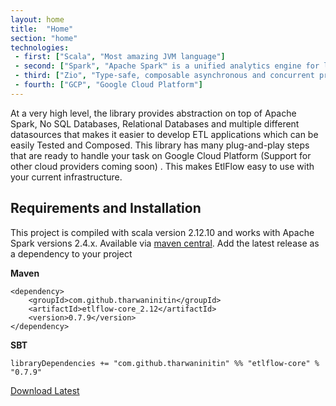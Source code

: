 ```yaml
---
layout: home
title:  "Home"
section: "home"
technologies:
 - first: ["Scala", "Most amazing JVM language"]
 - second: ["Spark", "Apache Spark™ is a unified analytics engine for large-scale data processing."]
 - third: ["Zio", "Type-safe, composable asynchronous and concurrent programming for Scala"]
 - fourth: ["GCP", "Google Cloud Platform"]
---
```


At a very high level, the library provides abstraction on top of Apache Spark, No SQL Databases, Relational Databases and multiple different datasources that makes it easier to develop ETL applications which can be easily Tested and Composed. 
This library has many plug-and-play steps that are ready to handle your task on Google Cloud Platform (Support for other cloud providers coming soon) . This makes EtlFlow easy to use with your current infrastructure.

## Requirements and Installation

This project is compiled with scala version 2.12.10 and works with Apache Spark versions 2.4.x. Available via [maven central](https://mvnrepository.com/artifact/com.github.tharwaninitin/etlflow-core). Add the latest release as a dependency to your project

**Maven**

    <dependency>
        <groupId>com.github.tharwaninitin</groupId>
        <artifactId>etlflow-core_2.12</artifactId>
        <version>0.7.9</version>
    </dependency>
    
**SBT**

    libraryDependencies += "com.github.tharwaninitin" %% "etlflow-core" % "0.7.9"

[Download Latest](https://github.com/tharwaninitin/etlflow/releases/tag/v0.7.9)
 


